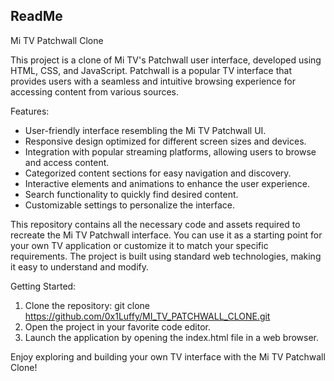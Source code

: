 ## ReadMe

Mi TV Patchwall Clone

This project is a clone of Mi TV's Patchwall user interface, developed using HTML, CSS, and JavaScript. Patchwall is a popular TV interface that provides users with a seamless and intuitive browsing experience for accessing content from various sources.

Features:
- User-friendly interface resembling the Mi TV Patchwall UI.
- Responsive design optimized for different screen sizes and devices.
- Integration with popular streaming platforms, allowing users to browse and access content.
- Categorized content sections for easy navigation and discovery.
- Interactive elements and animations to enhance the user experience.
- Search functionality to quickly find desired content.
- Customizable settings to personalize the interface.

This repository contains all the necessary code and assets required to recreate the Mi TV Patchwall interface. You can use it as a starting point for your own TV application or customize it to match your specific requirements. The project is built using standard web technologies, making it easy to understand and modify.

Getting Started:
1. Clone the repository: git clone https://github.com/0x1Luffy/MI_TV_PATCHWALL_CLONE.git
2. Open the project in your favorite code editor.
3. Launch the application by opening the index.html file in a web browser.

Enjoy exploring and building your own TV interface with the Mi TV Patchwall Clone!

